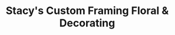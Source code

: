 ---
title: "Stacy's Custom Framing Floral & Decorating"
url: /union/stacys-custom-framing-floral-and-decorating/
shop: gift
---